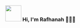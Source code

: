 ### <img src="https://media0.giphy.com/media/hof5uMY0nBwxyjY9S2/giphy.gif?cid=ecf05e47vl7vxm4zssis32bmludo1n1usuqrfe1gbwy6cfk5&rid=giphy.gif&ct=g" width="50px" height="50px">  Hi, I'm Rafhanah 👋🏄‍♀️

<!--
**rafhh/rafhh** is a ✨ _special_ ✨ repository because its `README.md` (this file) appears on your GitHub profile.

Here are some ideas to get you started:

- 🔭 I’m currently working on ...
- 🌱 I’m currently learning ...
- 👯 I’m looking to collaborate on ...
- 🤔 I’m looking for help with ...
- 💬 Ask me about ...
- 📫 How to reach me: ...
- 😄 Pronouns: ...
- ⚡ Fun fact: ...
-->
